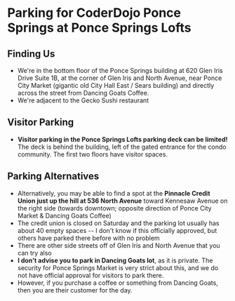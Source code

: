 # Parking for CoderDojo Ponce Springs at Ponce Springs Lofts

## Finding Us
* We're in the bottom floor of the Ponce Springs building at 620 Glen Iris Drive Suite 1B, at the corner of Glen Iris 
and North Avenue, near Ponce City Market (gigantic old City Hall East / Sears building) and directly across the
street from Dancing Goats Coffee. 
* We're adjacent to the Gecko Sushi restaurant

## Visitor Parking

* **Visitor parking in the Ponce Springs Lofts parking deck can be limited!** The deck is behind the building, left 
of the gated entrance for the condo community. The first two floors have visitor spaces.

## Parking Alternatives

* Alternatively, you may be able to find a spot at the **Pinnacle Credit Union 
just up the hill at 536 North Avenue** toward Kennesaw Avenue on the right side 
(towards downtown; opposite direction of Ponce City Market & Dancing Goats Coffee)
 * The credit union is closed on Saturday and the parking lot usually has about 40 empty spaces -- I don't know if 
this officially approved, but others have parked there before with no problem
* There are other side streets off of Glen Iris and North Avenue that you can try also
* **I don't advise you to park in Dancing Goats lot**, as it is private. The security for Ponce Springs Market is 
very strict about this, and we do not have official approval for visitors to park there.
 * However, if you purchase a coffee or something from Dancing Goats, then you are their customer for the day.
